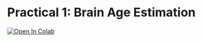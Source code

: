 # Practical 1: Brain Age Estimation

[![Open In Colab](https://colab.research.google.com/assets/colab-badge.svg)](https://colab.research.google.com/github/compai-lab/aim-practical-1-brain-age-estimation/blob/main/main.ipynb)
